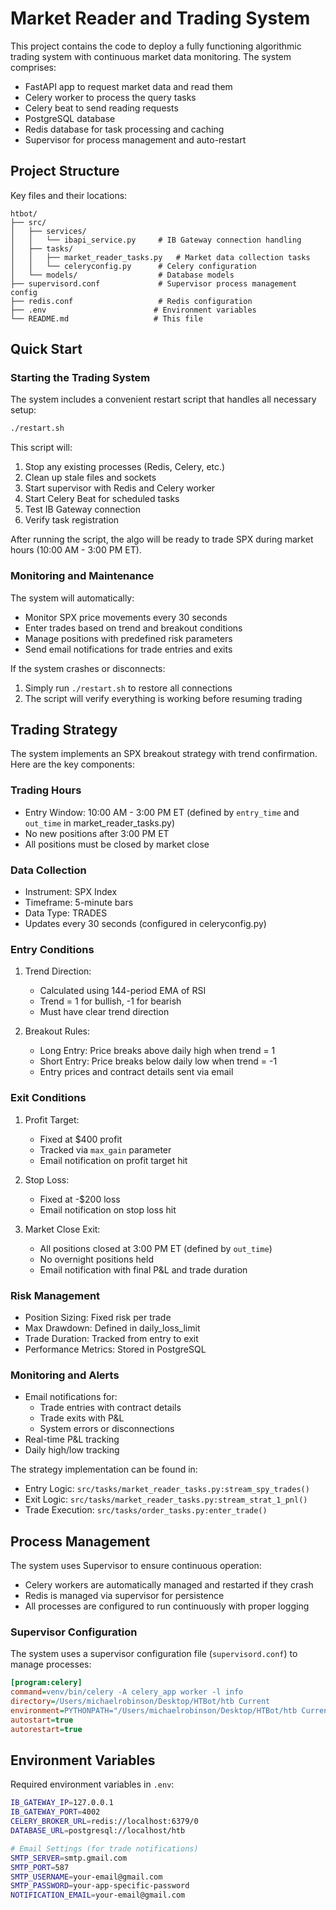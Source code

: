 # Market Reader and Trading System

This project contains the code to deploy a fully functioning algorithmic trading system with continuous market data monitoring. The system comprises:

- FastAPI app to request market data and read them
- Celery worker to process the query tasks 
- Celery beat to send reading requests
- PostgreSQL database
- Redis database for task processing and caching
- Supervisor for process management and auto-restart

## Project Structure

Key files and their locations:
```
htbot/
├── src/
│   ├── services/
│   │   └── ibapi_service.py     # IB Gateway connection handling
│   ├── tasks/
│   │   ├── market_reader_tasks.py   # Market data collection tasks
│   │   └── celeryconfig.py      # Celery configuration
│   └── models/                  # Database models
├── supervisord.conf             # Supervisor process management config
├── redis.conf                   # Redis configuration
├── .env                        # Environment variables
└── README.md                   # This file
```

## Quick Start

### Starting the Trading System

The system includes a convenient restart script that handles all necessary setup:

```bash
./restart.sh
```

This script will:
1. Stop any existing processes (Redis, Celery, etc.)
2. Clean up stale files and sockets
3. Start supervisor with Redis and Celery worker
4. Start Celery Beat for scheduled tasks
5. Test IB Gateway connection
6. Verify task registration

After running the script, the algo will be ready to trade SPX during market hours (10:00 AM - 3:00 PM ET).

### Monitoring and Maintenance

The system will automatically:
- Monitor SPX price movements every 30 seconds
- Enter trades based on trend and breakout conditions
- Manage positions with predefined risk parameters
- Send email notifications for trade entries and exits

If the system crashes or disconnects:
1. Simply run `./restart.sh` to restore all connections
2. The script will verify everything is working before resuming trading

## Trading Strategy

The system implements an SPX breakout strategy with trend confirmation. Here are the key components:

### Trading Hours
- Entry Window: 10:00 AM - 3:00 PM ET (defined by `entry_time` and `out_time` in market_reader_tasks.py)
- No new positions after 3:00 PM ET
- All positions must be closed by market close

### Data Collection
- Instrument: SPX Index
- Timeframe: 5-minute bars
- Data Type: TRADES
- Updates every 30 seconds (configured in celeryconfig.py)

### Entry Conditions
1. Trend Direction:
   - Calculated using 144-period EMA of RSI
   - Trend = 1 for bullish, -1 for bearish
   - Must have clear trend direction

2. Breakout Rules:
   - Long Entry: Price breaks above daily high when trend = 1
   - Short Entry: Price breaks below daily low when trend = -1
   - Entry prices and contract details sent via email

### Exit Conditions
1. Profit Target:
   - Fixed at $400 profit
   - Tracked via `max_gain` parameter
   - Email notification on profit target hit

2. Stop Loss:
   - Fixed at -$200 loss
   - Email notification on stop loss hit

3. Market Close Exit:
   - All positions closed at 3:00 PM ET (defined by `out_time`)
   - No overnight positions held
   - Email notification with final P&L and trade duration

### Risk Management
- Position Sizing: Fixed risk per trade
- Max Drawdown: Defined in daily_loss_limit
- Trade Duration: Tracked from entry to exit
- Performance Metrics: Stored in PostgreSQL

### Monitoring and Alerts
- Email notifications for:
  - Trade entries with contract details
  - Trade exits with P&L
  - System errors or disconnections
- Real-time P&L tracking
- Daily high/low tracking

The strategy implementation can be found in:
- Entry Logic: `src/tasks/market_reader_tasks.py:stream_spy_trades()`
- Exit Logic: `src/tasks/market_reader_tasks.py:stream_strat_1_pnl()`
- Trade Execution: `src/tasks/order_tasks.py:enter_trade()`

## Process Management

The system uses Supervisor to ensure continuous operation:

- Celery workers are automatically managed and restarted if they crash
- Redis is managed via supervisor for persistence
- All processes are configured to run continuously with proper logging

### Supervisor Configuration

The system uses a supervisor configuration file (`supervisord.conf`) to manage processes:
```ini
[program:celery]
command=venv/bin/celery -A celery_app worker -l info
directory=/Users/michaelrobinson/Desktop/HTBot/htb Current
environment=PYTHONPATH="/Users/michaelrobinson/Desktop/HTBot/htb Current:/Users/michaelrobinson/Desktop/HTBot/htb Current/src"
autostart=true
autorestart=true
```

## Environment Variables

Required environment variables in `.env`:
```bash
IB_GATEWAY_IP=127.0.0.1
IB_GATEWAY_PORT=4002
CELERY_BROKER_URL=redis://localhost:6379/0
DATABASE_URL=postgresql://localhost/htb

# Email Settings (for trade notifications)
SMTP_SERVER=smtp.gmail.com
SMTP_PORT=587
SMTP_USERNAME=your-email@gmail.com
SMTP_PASSWORD=your-app-specific-password
NOTIFICATION_EMAIL=your-email@gmail.com